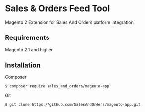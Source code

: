 Sales & Orders Feed Tool 
===================

Magento 2 Extension for Sales And Orders platform integration 

Requirements 
-------------

Magento 2.1 and higher    

Installation
------------

Composer

```shell 
$ composer require sales_and_orders/magento-app
``` 

Git

```shell
$ git clone https://github.com/SalesAndOrders/magento-app.git
``` 